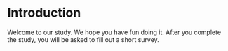 # Introduction

Welcome to our study. 
We hope you have fun doing it.
After you complete the study, you will be asked to fill out a short survey.








